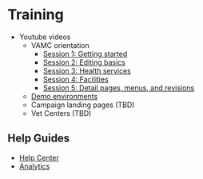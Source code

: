 # Training
- Youtube videos
    - VAMC orientation
        - [Session 1: Getting started](https://www.youtube.com/watch?v=33AXrfGff98)
        - [Session 2: Editing basics](https://www.youtube.com/watch?v=cnePWZ7rHpo)
        - [Session 3: Health services](https://youtu.be/3sYGplqSbZU)
        - [Session 4: Facilities](https://youtu.be/YwGYw3Sbo1A)
        - [Session 5: Detail pages, menus, and revisions](https://youtu.be/_NgnuaCuueU)
  - [Demo environments](https://youtu.be/H9AVBGhd0Vg)
  - Campaign landing pages (TBD)
  - Vet Centers (TBD)

## Help Guides
- [Help Center](https://prod.cms.va.gov/help)
- [Analytics](https://analytics.google.com/analytics/web/#/report/content-pages/a50123418w196569434p211458524/_u.date00=20210101&_u.date01=20210304&explorer-table.advFilter=%5B%5B0,%22analytics.pagePath%22,%22PT%22,%22~2Fhelp%22,0%5D%5D&explorer-table.plotKeys=%5B%5D&explorer-table.rowStart=0&explorer-table.rowCount=100&_.useg=userSneDQdYQQveM3PoxXVIzZw)
